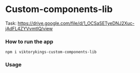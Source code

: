 # Custom-components-lib

Task: https://drive.google.com/file/d/1_OCSaSETyeDNJ2Xuc-jAdFL4ZYVvmtlQ/view

### How to run the app
`npm i viktorykings-custom-components-lib`


### Usage